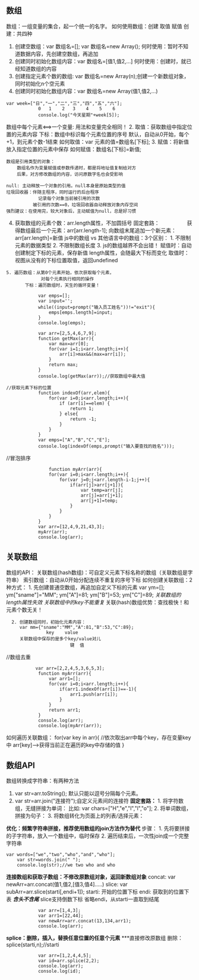## 数组 ##
数组：一组变量的集合，起一个统一的名字。
如何使用数组：创建   取值    赋值
创建：共四种

 1.  创建空数组：var 数组名=[]; var 数组名=new Array();
	   何时使用：暂时不知道数据内容，先创建空数组，再追加
 2. 创建同时初始化数组内容：var 数组名=[值1,值2,...]
           何时使用：创建时，就已经知道数组的内容  
 3. 创建指定元素个数的数组: var 数组名=new Array(n);创建一个新数组对象，同时初始化n个空元素
 4. 创建同时初始化数组内容：var 数组名=new Array(值1,值2,...)

```
var week=["日","一","二","三","四","五","六"];
            0   1    2   3    4    5    6
			console.log("今天星期"+week[5]);
```
数组中每个元素<==>一个变量: 用法和变量完全相同！
    2. 取值：获取数组中指定位置的元素内容
       下标：数组中标识每个元素位置的序号
           默认，自动从0开始，每个+1，到元素个数-1结束
       如何取值：var 元素的值=数组名[下标];
    3. 赋值：将新值放入指定位置的元素中保存
       如何赋值：数组名[下标]=新值;

    数组是引用类型的对象：
        数组名作为变量赋值或参数传递时，都是将地址值复制给对方
        后果，对方修改数组的内容，访问原数字名也会受影响

    null: 主动释放一个对象的引用。null本身是原始类型的值
    垃圾回收器：伴随主程序，同时运行的后台程序
                记录每个对象当前被引用的次数
              被引用的次数==0，垃圾回收器自动释放对象内存空间
    强烈建议：在使用完，较大对象后，主动赋值为null，总是好习惯
   
   4. 获取数组的元素个数：arr.length属性，不加圆括号
      固定套路：
　　　　　获得数组最后一个元素：arr[arr.length-1];
          向数组末尾追加一个新元素：arr[arr.length]=新值
        js中的数组 vs 其他语言中的数组：3个区别：
          1. 不限制元素的数据类型
          2. 不限制数组长度
          3. js的数组越界不会出错！
               赋值时：自动创建制定下标的元素，保存新值
                       length属性，会随最大下标而变化
               取值时：视图从没有的下标位置取值，返回undefined

    5. 遍历数组：从第0个元素开始，依次获取每个元素，
                 对每个元素执行相同的操作
           下标：遍历数组时，天生的循环变量！
                
```
            var emps=[];
			var input='';
			while((input=prompt("输入员工姓名"))!="exit"){
				emps[emps.length]=input;
			}
			console.log(emps);
```

```
            var arr=[2,5,4,6,7,9];
			function getMax(arr){
				var max=arr[0];
				for(var i=1;i<arr.length;i++){
					arr[i]>max&&(max=arr[i]);
				}
				return max;
			}
			console.log(getMax(arr));//获取数组中最大值
```

```
//获取元素下标的位置
			function indexOf(arr,elem){
				for(var i=0;i<arr.length;i++){
					if (arr[i]==elem) {
						return 1;
					} else{
						return -1;
					}
				}
			}
			var emps=["A","B","C","E"];
			console.log(indexOf(emps,prompt("输入要查找的姓名")));
```
//冒泡排序

```
                function myArr(arr){
				for(var i=0;i<arr.length;i++){
					for(var j=0;j<arr.length-i-1;j++){
						if(arr[j]>arr[j+1]){
							var temp=arr[j];
							arr[j]=arr[j+1];
							arr[j+1]=temp;
						}
					}
				}
			}
			var arr=[12,4,9,21,43,3];
			myArr(arr);
			console.log(arr);
```
## 关联数组 ##
数组的API：
关联数组(hash数组)：可自定义元素下标名称的数组（关联数组是字符串）
索引数组：自动从0开始分配连续不重复的序号下标
如何创建关联数组：2种方式：
      1. 先创建普通空数组，再追加自定义下标的元素
         var ym=[];
         ym["sname"]="MM";
         ym["A"]=81;
         ym["B"]=53; 
         ym["C"]=89;
    *关联数组的length属性失效*
    *关联数组中的key不能重复*
    关联(hash)数组优势：查找极快！和元素个数无关！
    
      2. 创建数组同时，初始化元素内容：
         var mm={"sname":"MM","A":81,"B":53,"C":89};
                   key    value
         关联数组中保存的是多个key/value对儿
                            键  值
//数组去重

```
           var arr=[2,2,4,5,3,6,5,3];
			function myArr(arr){
				var arr1=[];
				for(var i=0;i<arr.length;i++){
					if(arr1.indexOf(arr[i])==-1){
						arr1.push(arr[i]);
					}
				}
				return arr1;
			}
			console.log(arr);
			console.log(myArr(arr));
```
如何遍历关联数组：
       for(var key in arr){
	//依次取出arr中每个key，存在变量key中
	arr[key]-->获得当前正在遍历的key中存储的值
       }

   ## 数组API ##

数组转换成字符串：有两种方法

 1. var str=arr.toString(); 默认只能以逗号分隔每个元素。
 2. var str=arr.join("连接符");自定义元素间的连接符
**固定套路：**
           1. 将字符数组，无缝拼接为单词：
              比如: var chars=["H","e","l","l","o"];
           2. 将单词数组，拼接为句子：
           3. 将数组转化为页面上的列表/选择元素：
           
   **优化：频繁字符串拼接，推荐使用数组的join方法作为替代**
          步骤：
	    1. 先将要拼接的子字符串，放入一个数组中，临时保存
        2. 遍历结束后，一次性join成一个完整字符串 
    

```
var words=["we","two","who","and","who"];
	var str=words.join(" ");
	console.log(str);//we two who and who

```
**连接数组和获取子数组：不修改原数组对象，返回新数组对象**
       concat: var newArr=arr.concat(值1,值2,[值3,值4].....)
       slice: var subArr=arr.slice(starti[,endi+1]);
                 starti: 开始的位置下标
                 endi: 获取到的位置下表
                 ***含头不含尾***
                 slice支持倒数下标
                 省略endi，从starti一直取到结尾

```
            var arr=[1,4,3];
			var arr1=[22,44];
			var newArr=arr.concat(13,134,arr1);
			console.log(arr);
```


 **splice：删除，插入，替换任意位置的任意个元素**
        ***直接修改原数组 
	删除：splice(starti,n);//starti
```
            var arr=[1,2,4,4,5];
			var id=arr.splice(2,2);
			console.log(arr);
			console.log(id);
```

